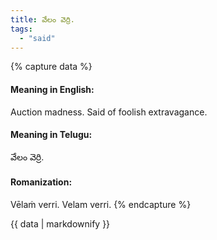 ```yaml
---
title: వేలం వెర్రి.
tags:
  - "said"
---
```


{% capture data %}
#### Meaning in English:
Auction madness.
Said of foolish extravagance.

#### Meaning in Telugu:
వేలం వెర్రి.

#### Romanization:
Vēlaṁ verri.
Velam verri.
{% endcapture %}

{{ data | markdownify }}

